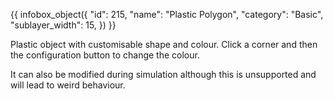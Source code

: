 {{ infobox_object({
	"id": 215,
	"name": "Plastic Polygon",
	"category": "Basic",
	"sublayer_width": 15,
}) }}

Plastic object with customisable shape and colour. Click a corner and then the configuration button to change the colour.

It can also be modified during simulation although this is unsupported and will lead to weird behaviour.